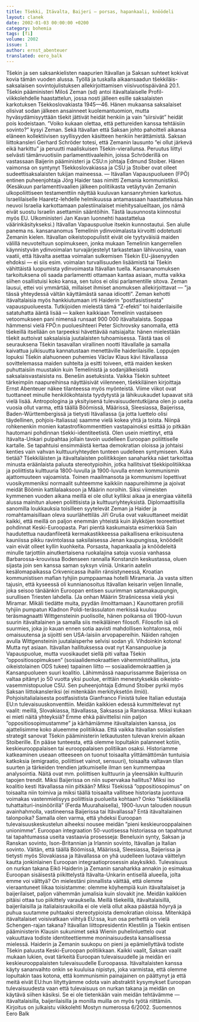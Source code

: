 ```yaml
---
title: Tšekki, Itävalta, Baijeri — porsas, hapankaali, knöödeli
layout: clanek
date: 2002-01-03 00:00:00 +0200
category: bohemia
tags: [fi]
volume: 2002
issue: 1
author: ernst_abenteuer
translated: eero_balk
---
```

  
Tšekin ja sen saksankielisten naapurien Itävallan ja Saksan suhteet kokivat kovia tämän vuoden alussa. Työllä ja tuskalla aikaansaadun tšekkiläis-saksalaisen sovintojulistuksen allekirjoittamisen viisivuotispäivänä 20.1. Tšekin pääministeri Miloš Zeman (sd) antoi itävaltalaiselle Profil-viikkolehdelle haastattelun, jossa nosti jälleen esille saksalaisten karkotuksen Tšekkoslovakiasta 1945—46. Hänen mukaansa saksalaiset olisivat sodan jälkeen ansainneet kuolemantuomion, mutta hyväsydämisyyttään tšekit jättivät heidät henkiin ja vain ”siirsivät” heidät pois kodeistaan. ”Voiko kukaan olettaa, että pettureiden kanssa tehtäisiin sovinto?” kysyi Zeman. Sekä Itävallan että Saksan johto pahoitteli aikansa eläneen kollektiivisen syyllisyyden käsitteen henkiin herättämistä. Saksan liittokansleri Gerhard Schröder totesi, että Zemanin lausunto ”ei ollut järkevä eikä harkittu” ja peruutti maaliskuisen Tšekin-vierailunsa. Peruutus liittyi selvästi tämänvuotisiin parlamenttivaaleihin, joissa Schröderillä on vastassaan Baijerin pääministeri ja CSU:n johtaja Edmund Stoiber. Hänen vaimonsa on syntynyt Tšekkoslovakiassa ja CSU ja Stoiber ovat olleet sudeettisaksalaisten tukijan maineessa. — Itävallan Vapauspuolueen (FPÖ) entinen puheenjohtaja Jörg Haider taas nimitti Zemania kommunistiksi. (Kesäkuun parlamenttivaalien jälkeen politiikasta vetäytyvän Zemanin ulkopoliittiseen testamenttiin näyttää kuuluvan kansanryhmien karkotus. Israelilaiselle Haaretz-lehdelle helmikuussa antamassaan haastattelussa hän neuvoi Israelia karkottamaan palestiinalaiset miehitysalueiltaan, jos nämä eivät suostu Israelin asettamiin sääntöihin. Tästä lausunnosta kiinnostui myös EU. Ulkoministeri Jan Kavan luonnehti haastattelua väärinkäsitykseksi.) Itävallan Vapauspuolue itsekin kunnostautui. Sen alulle panema ns. kansananomus Temelínin ydinvoimalasta kirvoitti odotetusti Zemanin kielen. Itävallan oikeistopopulistit eivät ole tyytyväisiä maiden välillä neuvoteltuun sopimukseen, jonka mukaan Temelínin kangerrellen käynnistyvän ydinvoimalan turvajärjestelyt tarkastetaan lähivuosina, vaan vaatii, että Itävalta asettaa voimalan sulkemisen Tšekin EU-jäsenyyden ehdoksi — ei siis esim. voimalan turvallisuuden lisäämistä tai Tšekin vähittäistä luopumista ydinvoimasta Itävallan tuella. Kansananomuksen tarkoituksena oli saada parlamentti ottamaan kantaa asiaan, mutta vaikka siihen osallistuisi koko kansa, sen tulos ei olisi parlamentille sitova. Zeman lausui, ettei voi ymmärtää, millaiset ihmiset anomuksen allekirjoittavat — ”ja tässä yhteydessä vältän käyttämästä sanaa idiootti”. Zeman kehotti itävaltalaisia myös hankkiutumaan irti Haiderin ”postfasistisesta” vapauspuolueesta. Tutkijoiden mielestä tämä ”Z-efekti” toi haiderilaisille satatuhatta ääntä lisää — kaiken kaikkiaan Temelínin vastaiseen vetoomukseen pani nimensä runsaat 900 000 itävaltalaista. Soppaa hämmensi vielä FPÖ:n puoluesihteeri Peter Sichrovsky sanomalla, että tšekeillä itsellään on tarpeeksi hävettävää natsiajalta: hänen mielestään tšekit auttoivat saksalaisia juutalaisten tuhoamisessa. Tästä taas oli seurauksena Tšekin tasavallan virallinen nootti Itävallalle ja samalla kaivattua julkisuutta kannatustaan menettäville haiderilaisille. Loppujen lopuksi Tšekin alahuoneen puhemies Václav Klaus kävi Itävallassa sovittelemassa maiden suhteita ja esitti toiveen, että maiden kesken puhuttaisiin muustakin kuin Temelínistä ja sodanjälkeisistä saksalaisvastaisista ns. Benešin asetuksista. 
Vaikka Tšekin suhteet tärkeimpiin naapureihinsa näyttäisivät viilenneen, tšekkiläinen kirjoittaja Ernst Abenteuer näkee tilanteessa myös myönteistä. 
Viime viikot ovat tuottaneet minulle henkilökohtaista tyydytystä ja lähikuukaudet lupaavat sitä vielä lisää. Antropologina ja yksityisenä tulevaisuudentutkijana olen jo useita vuosia ollut varma, että täällä Böömissä, Määrissä, Sleesiassa, Baijerissa, Baden-Württembergissä ja tietysti Itävallassa (ja jotta luettelo olisi täydellinen, pohjois-Italiassa) saamme vielä kokea yhtä ja toista. Niinpä rohkenenkin monien katastrofikommenttien vastapainoksi esittää jo pitkään hautomani pohdinnan tšekki-identiteetistä. 
Olen usein miettinyt, että Itävalta-Unkari pulpahtaa jollain tavoin uudelleen Euroopan poliittiselle kartalle. Se tapahtuisi ensimmäistä kertaa demokratian oloissa ja johtaisi kenties vain vahvan kulttuuriyhteyden tunteen uudelleen syntymiseen. Kuka tietää? Tšekkiläisten ja itävaltalaisten poliitikkojen sanaharkka näet tarkoittaa minusta eräänlaista paluuta stereotypioihin, jotka hallitsivat tšekkipolitiikkaa ja poliittista kulttuuria 1800-luvulla ja 1900-luvulla ennen kommunismin ajattomuuteen vajoamista. Toinen maailmansota ja kommunismi lopettivat vuosikymmeniksi normaalit suhteemme kaikkiin naapureihimme ja ajoivat meidät Böömin kattilalaaksoon ja Määrin noroihin. Siksi viimeisten kymmenen vuoden aikana meillä ei ole ollut kylliksi aikaa ja energiaa väitellä alussa mainitun alueen poliittisista ja kulttuuriyhteyksistä. Diplomaattisilla sanomilla loukkauksia toisilleen syytelevät Zeman ja Haider ja romahtamaisillaan oleva suurlähettiläs Jiří Gruša ovat vakuuttaneet meidät kaikki, että meillä on paljon enemmän yhteistä kuin älykköjen teoreettiset pohdinnat Keski-Euroopasta. 
Pari pientä kaskumaista esimerkkiä
Sain haudutettua naudanfileetä kermakastikkeessa paikallisena erikoisuutena kauniissa pikku ravintolassa saksilaisessa Jenan kaupungissa, knöödelit vain eivät olleet kyllin kuohkeita. Porsasta, hapankaalia ja knöödeleitä minulle tarjottiin ainutkertaisena ruokalajina satoja vuosia vanhassa Barbarossa-krouvissa Bodenseen rannalla Konstanzin keskustassa, oluen sijasta join sen kanssa saman syksyn viiniä. Unkarin aatelin kesälomapaikassa Crkvenicassa ihailin ränsistyneessä, Kroatian kommunistisen mafian tyhjiin pumppaamaa hotelli Miramaria. Ja vasta sitten tajusin, että kyseessä oli kunnianosoitus Itävallan keisarin veljen linnalle, joka seisoo tänäänkin Euroopan entisen suurimman satamakaupungin, surullisen Triesten lahdella. (Ja onhan Määrin Strašnicessa vielä yksi Miramar. Mikäli tiedätte muita, pyydän ilmoittamaan.) Kaunottaren profiili tyhjiin pumpatun Kladnon Poldi-terässulaton merkissä kuuluu teräsmagnaatti Wittgensteinin puolisolle, hänen poikansa oli 1900-luvun suurin itävaltalainen ja samalla siis meikäläinen filosofi. Filosofin isä oli suurmies, joka jo kauan ennen sotia aavisti mahdollisen kohtalonsa, möi omaisuutensa ja sijoitti sen USA-laisiin arvopapereihin. Näiden rahojen avulla Wittgensteinin juutalaisperhe selvisi sodan yli. 
Vihdoinkin kotona!
Mutta nyt asiaan. Itävallan hallituksessa ovat nyt Kansanpuolue ja Vapauspuolue, mutta vuosikaudet siellä piti valtaa Tšekin ”oppositiosopimuksen” (sosiaalidemokraattien vähemmistöhallitus, jota oikeistolainen ODS tukee) tapainen liitto — sosiaalidemokraattien ja Kansanpuolueen suuri koalitio. Lähimmässä naapurissamme Baijerissa on valtaa pitänyt jo 50 vuotta yksi puolue, erittäin menestyksekäs oikeisto-vasemmistopuolue CSU. Sen puheenjohtaja Edmund Stoiber pyrkii myös Saksan liittokansleriksi (ei mitenkään merkityksetön ilmiö). Pohjoisitalialaisesta postfasistista Gianfranco Finistä tulee Italian edustaja EU:n tulevaisuuskonventtiin. Meidän kaikkien edessä kummittelevat nyt vaalit: meillä, Slovakiassa, Itävallassa, Saksassa ja Ranskassa. Miksi kukaan ei mieti näitä yhteyksiä? Emme ehkä päivittelisi niin paljon ”oppositiosopimustamme” ja kärhämiämme itävaltalaisten kanssa, jos ajattelisimme koko alueemme politiikkaa. Että vaikka Itävallan sosialistien strategit sanovat Tšekin pääministerin letkautusten tulevan kreivin aikaan Stoiberille. En pääse tunteesta, että olemme lopultakin palanneet kotiin, keskieurooppalaisen tai eurooppalaisen politiikan osaksi. Historiamme katkeaminen useaan otteeseen on tuonut toisaalta ylittämättömän tuntuisia katkoksia (emigraatio, poliittiset vainot, sensuuri), toisaalta valtavan tilan suurten ja tärkeiden trendien jatkumiselle ilman sen kummempaa analysointia. Näitä ovat mm. poliittisen kulttuurin ja yleensäkin kulttuurin tapojen trendit. Miksi Baijerissa on niin supervakaa hallitus? Miksi iso koalitio kesti Itävallassa niin pitkään? Miksi Tšekissä ”oppositiosopimus” on toisaalta niin toimiva ja miksi täällä toisaalta vallitsee historiasta juontuva voimakas vastenmielisyys poliittisia puolueita kohtaan? Onko ”tšekkiläisellä tuhattaituri-insinöörillä” (Ferda Muurahaisella), 1900-luvun talouden nousun avainhahmolla, vastineensa Baijerissa tai Itävallassa? Entä itävaltalainen talonpoika? Samalla olen varma, että yhdeksi Euroopan tulevaisuuskeskustelun aiheeksi nousee meidän ”pieni keskieurooppalainen unionimme”. Euroopan integraation 50-vuotisessa historiassa on tapahtunut tai tapahtumassa useita vastaavia prosesseja: Beneluxin synty, Saksan ja Ranskan sovinto, Ison-Britannian ja Irlannin sovinto, Itävallan ja Italian sovinto. Väitän, että täällä Böömissä, Määrissä, Sleesiassa, Baijerissa ja tietysti myös Slovakiassa ja Itävallassa on yhä uudelleen luotava väittelyn kautta jonkinlainen Euroopan integraatioprosessin alayksikkö. 
Tulevaisuus on nurkan takana
Eikö Haiderin ja Zemanin sanaharkka annakin jo esimakua Euroopan sisäisestä piikittelystä Itävalta-Unkarin entisellä alueella, jolta emme voi välttyä? On mielestäni pinnallista väittää, että olemme vieraantuneet liikaa toisistamme: olemme köyhempiä kuin itävaltalaiset ja baijerilaiset, paljon vähemmän jumalisia kuin slovakit jne. Meidän kaikkien pitäisi ottaa tuo piikittely varauksella. Meillä tšekeillä, itävaltalaisillä, baijerilaisilla ja italialaisraukoilla ei ole vielä ollut aikaa päästää höyryä ja puhua suutamme puhtaaksi stereotypioista demokratian oloissa. Mitenkäpä itävaltalaiset voisivatkaan viihtyä EU:ssa, kun osa perhettä on vielä Schengen-rajan takana? Itävallan liittopresidentin Klestilin ja Tšekin entisen pääministerin Klausin sukunimet sekä Wienin puhelinluettelo ovat vakuuttava todiste identiteettiemme moninaisuudesta kansallisessa mielessä. Haiderin ja Zemanin suukopu on pieni ja epämiellyttävä todiste Tšekin paluusta Keski-Euroopan politiikkaan. Kaikki vaalit, Saksan vaalit mukaan lukien, ovat tärkeitä Euroopan tulevaisuudelle ja meidän eri keskieurooppalaisten tulevaisuudelle Euroopassa. Itävaltalaisten kanssa käyty sananvaihto onkin se kuuluisa nipistys, joka varmistaa, että olemme lopultakin taas kotona, että kommunismin painajainen on päättynyt ja että meitä eivät EU:hun liityttyämme odota vain abstraktit kysymykset Euroopan tulevaisuudesta vaan että tulevaisuus on nurkan takana ja meidän on käytävä siihen käsiksi. Se ei ole tietenkään vain meidän tehtävämme — itävaltalaisilla, baijerilaisilla ja monilla muilla on myös työtä riittämiin. 
Kirjoitus on julkaistu viikkolehti Mostyn numerossa 6/2002. Suomennos Eero Balk 